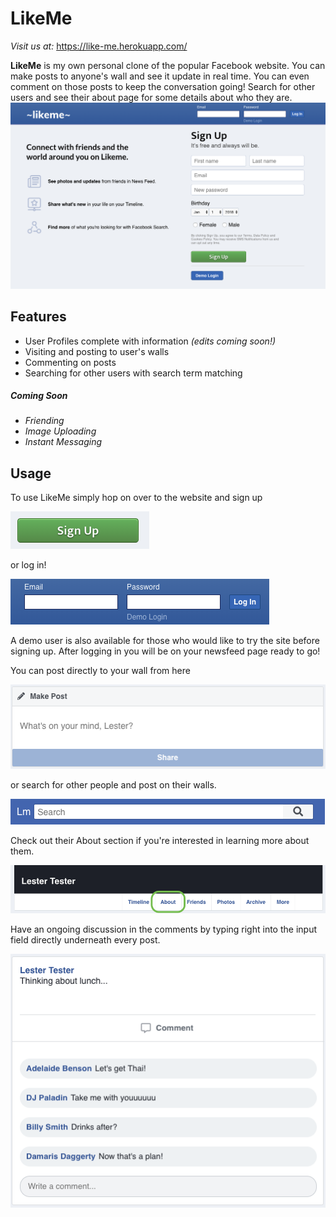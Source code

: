[login]: https://github.com/robrosado1/LikeMe/blob/master/app/assets/images/login.png "Login"
[signup_button]: https://github.com/robrosado1/LikeMe/blob/master/app/assets/images/signup_button.png "Sign Up"
[homepage]: https://github.com/robrosado1/LikeMe/blob/master/app/assets/images/homepage.png "Home Page"
[make_post]: https://github.com/robrosado1/LikeMe/blob/master/app/assets/images/make_post.png "Make Post"
[search_bar]: https://github.com/robrosado1/LikeMe/blob/master/app/assets/images/search_bar.png "Search"
[comment_thread]: https://github.com/robrosado1/LikeMe/blob/master/app/assets/images/comment_thread.png "Commenting"
[link_to_about]: https://github.com/robrosado1/LikeMe/blob/master/app/assets/images/link_to_about.png "About"

# LikeMe

*Visit us at:*
https://like-me.herokuapp.com/

**LikeMe** is my own personal clone of the popular Facebook website. You can make posts to anyone's wall and see it update in real time. You can even comment on those posts to keep the conversation going! Search for other users and see their about page for some details about who they are.
![alt-text][homepage]


## Features
* User Profiles complete with information *(edits coming soon!)*
* Visiting and posting to user's walls
* Commenting on posts
* Searching for other users with search term matching

##### *Coming Soon*
* *Friending*
* *Image Uploading*
* *Instant Messaging*

## Usage
To use LikeMe simply hop on over to the website and sign up

![alt-text][signup_button]

or log in!

![alt-text][login]

A demo user is also available for those who would like to try the site before signing up. After logging in you will be on your newsfeed page ready to go!

You can post directly to your wall from here

![alt-text][make_post]

or search for other people and post on their walls.

![alt-text][search_bar]

Check out their About section if you're interested in learning more about them.

![alt-text][link_to_about]

Have an ongoing discussion in the comments by typing right into the input field directly underneath every post.

![alt-text][comment_thread]
